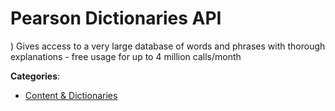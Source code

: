 # Pearson Dictionaries API

) Gives access to a very large database of words and phrases with thorough explanations - free usage for up to 4 million calls/month

**Categories**:

- [Content & Dictionaries](https://github/apis-list/apis-list#content-and-dictionaries)



